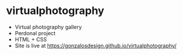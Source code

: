 # virtualphotography
- Virtual photography gallery
- Perdonal project
- HTML + CSS
- Site is live at https://gonzalosdesign.github.io/virtualphotography/
